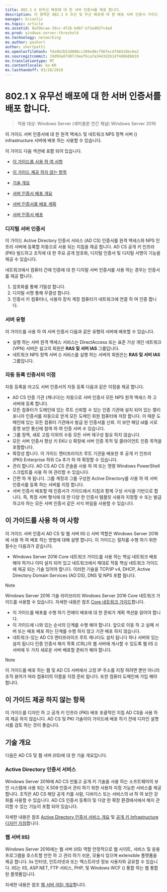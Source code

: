 ```yaml
---
title: 802.1 X 유무선 배포에 대 한 서버 인증서를 배포 합니다.
description: 이 항목은 802.1 X 유선 및 무선 배포에 대 한 배포 서버 인증서 가이드
manager: brianlic
ms.topic: article
ms.assetid: 0a39ecae-39cc-4f26-bd6f-b71ed02fc4ad
ms.prod: windows-server-threshold
ms.technology: networking
ms.author: pashort
author: shortpatti
ms.openlocfilehash: fda9b2b53d088cc389e98cf96fecd748419bc6e2
ms.sourcegitcommit: 19d9da87d87c9eefbca7a3443d2b1df486b0b010
ms.translationtype: MT
ms.contentlocale: ko-KR
ms.lasthandoff: 03/28/2018
---
```

# <a name="deploy-server-certificates-for-8021x-wired-and-wireless-deployments"></a>802.1 X 유무선 배포에 대 한 서버 인증서를 배포 합니다.

>적용 대상: Windows Server (세미콜론 연간 채널) Windows Server 2016

이 가이드 서버 인증서에 대 한 원격 액세스 및 네트워크 NPS 정책 서버 () infrastructure 서버에 배포 하는 사용할 수 있습니다.   

이 가이드 다음 섹션에 포함 되어 있습니다.  

-   [이 가이드를 사용 하 여 사항](#bkmk_pre)  

-   [이 가이드 제공 하지 않는 항목](#bkmk_not)  

-   [기술 개요](#bkmk_tech)  

-   [서버 인증서 배포 개요](Server-Certificate-Deployment-Overview.md)  

-   [서버 인증서를 배포 계획](Server-Certificate-Deployment-Planning.md)  

-   [서버 인증서 배포](Server-Certificate-Deployment.md)  

### **<a name="digital-server-certificates"></a>디지털 서버 인증서**  
이 가이드 Active Directory 인증서 서비스 (AD CS) 인증서를 원격 액세스와 NPS 인프라 서버에 등록할 자동으로 사용 되는 지침을 제공 합니다. AD CS 공개 키 인프라 (PKI) 빌드하고 조직에 대 한 주요 공개 암호화, 디지털 인증서 및 디지털 서명이 기능을 제공 수 있습니다.  

네트워크에서 컴퓨터 간에 인증에 대 한 디지털 서버 인증서를 사용 하는 경우는 인증서를 제공 합니다.   

1. 암호화를 통해 기밀성 합니다.  
2. 디지털 서명 통해 무결성 합니다.  
3. 인증서 키 컴퓨터나, 사용자 장치 계정 컴퓨터가 네트워크에 연결 하 여 인증 합니다.  

### **<a name="server-types"></a>서버 유형**  
이 가이드를 사용 하 여 서버 인증서 다음과 같은 유형의 서버에 배포할 수 있습니다.  
- 실행 하는 서버 원격 액세스 서비스는 DirectAccess 또는 표준 가상 개인 네트워크 (VPN) 서버은 쉽고의 회원은 **RAS 및 서버 IAS** 그룹입니다.  
- 네트워크 NPS 정책 서버 () 서비스를 실행 하는 서버의 회원은는 **RAS 및 서버 IAS** 그룹입니다.  

### **<a name="advantages-of-certificate-autoenrollment"></a>자동 등록 인증서의 이점**  
자동 등록을 라고도 서버 인증서의 자동 등록 다음과 같은 이점을 제공 합니다.  

- AD CS 인증 기관 (캐나다)는 자동으로 서버 인증서 모든 NPS 원격 액세스 하 고 서버에 등록 합니다.  
- 모든 컴퓨터가 도메인에 있는 루트 신뢰할 수 있는 인증 기관에 설치 되어 있는 캘리포니아 인증서를 자동으로 받게 모든 도메인 회원 컴퓨터에 저장 합니다. 이 때문 도메인에 있는 모든 컴퓨터 기관에서 발급 된 인증서를 신뢰. 이 보안 해당 id를 서로 증명 보안 통신에 참여 하 여 인증 서버 수 있습니다.  
- 그룹 정책, 새로 고침 이외의 수동 모든 서버 재구성 필요 하지 않습니다.  
- 모든 서버 인증서 향상 키 EKU () 확장에 서버 인증 목적 및 클라이언트 인증 목적을 포함합니다.  
- 확장성 합니다. 이 가이드 엔터프라이즈 루트 기관을 배포한 후 공개 키 인프라 (PKI) Enterprise 하위 Ca 추가 하 여 확장할 수 있습니다.  
- 관리 합니다. AD CS AD CS 콘솔을 사용 하 여 또는 명령 Windows PowerShell 스크립트를 사용 하 여 관리할 수 있습니다.  
- 간편 하 게 됩니다. 그룹 계정과 그룹 구성원 Active Directory를 사용 하 여 서버 인증서를 등록 하는 서버를 지정 합니다.   
- 서버 인증서 배포할 때 인증서가 가이드에서 지침과 함께 구성 서식을 기반으로 합니다. 즉, 특정 서버 형식에 대 한 다양 한 인증서 템플릿 사용자 지정할 수 또는 발급 하고자 하는 모든 서버 인증서 같은 서식 파일을 사용할 수 있습니다.  

## <a name="bkmk_pre"></a>이 가이드를 사용 하 여 사항  

이 가이드 서버 인증서 AD CS 및 웹 서버 IIS () 서버 역할은 Windows Server 2016에 사용 하 여 배포 하는 방법에 대해 설명 합니다. 이 가이드는 절차를 수행 하기 위한 필수는 다음과가 같습니다.  

- Windows Server 2016 Core 네트워크 가이드를 사용 하는 핵심 네트워크 배포 해야 하거나 이미 설치 되어 있고 네트워크에서 제대로 작동 핵심 네트워크 가이드에 제공 되는 기술 있어야 합니다. 이러한 기술을 TCP/IP v4, DHCP, Active Directory Domain Services (AD DS), DNS 및 NPS 포함 됩니다.  
>[!NOTE]
>Windows Server 2016 기술 라이브러리 Windows Server 2016 Core 네트워크 가이드를 사용할 수 있습니다. 자세한 내용은 참조 [Core 네트워크 가이드](../../../core-network-guide/Core-Network-Guide.md)합니다.

- 이 가이드를 배포를 수행 하기 전에이 배포에 대 한 준비가 계획 섹션을 읽어야 합니다.  
- 이 가이드에 나와 있는 순서의 단계를 수행 해야 합니다. 앞으로 이동 하 고 실패 서버 또는 배포 배포 하는 단계를 수행 하지 않고 기관 배포 하지 않습니다.  
- 네트워크-있는 AD CS 엔터프라이즈 루트 캐나다도 설치 됩니다 하나 서버와 있는 설치 됩니다 인증 인증서 해지 목록 (CRL)의 웹 서버에 게시할 수 있도록 웹 IIS () 서버에 두 가지 새로운 서버 배포할 준비가 해야 합니다.   

>[!NOTE]  
>이 가이드를 배포 하는 웹 및 AD CS 서버에서 고정 IP 주소를 지정 하려면 뿐만 아니라 조직 용어가 따라 컴퓨터의 이름을 지정 준비 됩니다. 또한 컴퓨터 도메인에 가입 해야 합니다.  

## <a name="bkmk_not"></a>이 가이드 제공 하지 않는 항목  
이 가이드를 디자인 하 고 공개 키 인프라 (PKI) 배포 포괄적인 지침 AD CS을 사용 하 여 제공 하지 않습니다. AD CS 및 PKI 기술이이 가이드에 배포 하기 전에 디자인 설명서를 검토 하는 것이 좋습니다.   

## <a name="bkmk_tech"></a>기술 개요  
다음은 AD CS 및 웹 서버 (IIS)에 대 한 기술 개요입니다.  

### <a name="active-directory-certificate-services"></a>Active Directory 인증서 서비스  
Windows Server 2016에 AD CS 만들고 공개 키 기술을 사용 하는 소프트웨어의 보안 시스템에 사용 되는 X.509 인증서 관리 하기 위한 사용자 지정 가능한 서비스를 제공 합니다. 조직은 AD CS 해당 공개 키를 사람, 디바이스 또는 서비스의 id 하 여 보안 강화를 사용할 수 있습니다. AD CS 인증서 등록이 및 다양 한 확장 환경에서에서 해지 관리할 수 있는 기능이 포함 되어 있습니다.  

자세한 내용은 참조 [Active Directory 인증서 서비스 개요](https://technet.microsoft.com/library/hh831740.aspx) 및 [공개 키 Infrastructure 디자인 지침](https://social.technet.microsoft.com/wiki/contents/articles/2901.public-key-infrastructure-design-guidance.aspx)합니다.  

### <a name="web-server-iis"></a>웹 서버 IIS)  

Windows Server 2016에는 웹 서버 (IIS) 역할 안정적으로 웹 사이트, 서비스 및 응용 프로그램을 호스트할 안전 하 고 관리 하기 쉬운, 모듈식 있으며 extensible 플랫폼을 제공 합니다. Iis 인터넷, 인트라넷과 또는 엑스트라넷 정보 사용자와 공유할 수 있습니다. IIS는 IIS, ASP.NET, FTP 서비스, PHP, 및 Windows WCF () 통합 하는 웹 통합된 플랫폼입니다.  

자세한 내용은 참조 [웹 서버 (IIS) 개요](https://technet.microsoft.com/library/hh831725.aspx)합니다.  
